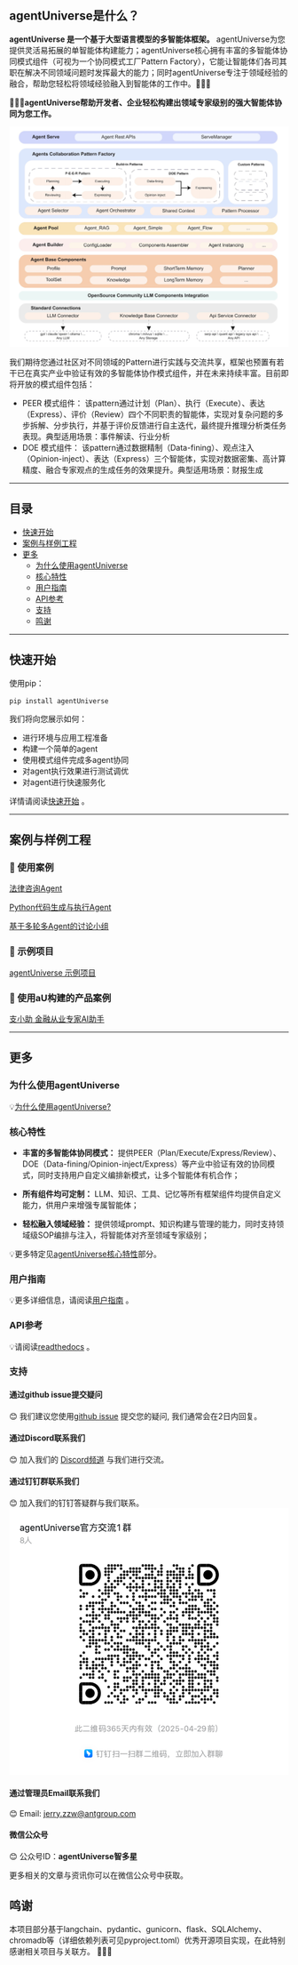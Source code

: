 ## agentUniverse是什么？

**agentUniverse 是一个基于大型语言模型的多智能体框架。** agentUniverse为您提供灵活易拓展的单智能体构建能力；agentUniverse核心拥有丰富的多智能体协同模式组件（可视为一个协同模式工厂Pattern Factory），它能让智能体们各司其职在解决不同领域问题时发挥最大的能力；同时agentUniverse专注于领域经验的融合，帮助您轻松将领域经验融入到智能体的工作中。🎉🎉🎉

**🌈🌈🌈agentUniverse帮助开发者、企业轻松构建出领域专家级别的强大智能体协同为您工作。**

![](../_picture/agent_universe_framework_resize.jpg)

我们期待您通过社区对不同领域的Pattern进行实践与交流共享，框架也预置有若干已在真实产业中验证有效的多智能体协作模式组件，并在未来持续丰富。目前即将开放的模式组件包括：
* PEER 模式组件： 该pattern通过计划（Plan）、执行（Execute）、表达（Express）、评价（Review）四个不同职责的智能体，实现对复杂问题的多步拆解、分步执行，并基于评价反馈进行自主迭代，最终提升推理分析类任务表现。典型适用场景：事件解读、行业分析
* DOE 模式组件： 该pattern通过数据精制（Data-fining）、观点注入（Opinion-inject）、表达（Express）三个智能体，实现对数据密集、高计算精度、融合专家观点的生成任务的效果提升。典型适用场景：财报生成
****************************************
## 目录
* [快速开始](#快速开始)
* [案例与样例工程](#案例与样例工程)
* [更多](#更多)
  * [为什么使用agentUniverse](#为什么使用agentUniverse)
  * [核心特性](#核心特性)
  * [用户指南](#用户指南)
  * [API参考](#API参考)
  * [支持](#支持)
  * [鸣谢](#鸣谢)
****************************************
## 快速开始
使用pip：
```shell
pip install agentUniverse
```

我们将向您展示如何：
* 进行环境与应用工程准备
* 构建一个简单的agent
* 使用模式组件完成多agent协同
* 对agent执行效果进行测试调优
* 对agent进行快速服务化

详情请阅读[快速开始](1_3_%E5%BF%AB%E9%80%9F%E5%BC%80%E5%A7%8B.md) 。
****************************************
## 案例与样例工程
### 🌟 使用案例
[法律咨询Agent](7_1_1_法律咨询案例.md)

[Python代码生成与执行Agent](7_1_1_Python自动执行案例.md)

[基于多轮多Agent的讨论小组](6_2_1_讨论组.md)

### 🌟 示例项目
[agentUniverse 示例项目](../../../sample_standard_app)

### 🌟 使用aU构建的产品案例
[支小助 金融从业专家AI助手](https://zhu.alipay.com/)
****************************************
## 更多
### 为什么使用agentUniverse
💡[为什么使用agentUniverse?](1_为什么选择agentUniverse.md)

### 核心特性

* **丰富的多智能体协同模式：** 提供PEER（Plan/Execute/Express/Review）、DOE（Data-fining/Opinion-inject/Express）等产业中验证有效的协同模式，同时支持用户自定义编排新模式，让多个智能体有机合作；

* **所有组件均可定制：** LLM、知识、工具、记忆等所有框架组件均提供自定义能力，供用户来增强专属智能体；

* **轻松融入领域经验：** 提供领域prompt、知识构建与管理的能力，同时支持领域级SOP编排与注入，将智能体对齐至领域专家级别；

💡更多特定见[agentUniverse核心特性](1_核心特性.md)部分。

### 用户指南
💡更多详细信息，请阅读[用户指南](0_%E7%9B%AE%E5%BD%95.md) 。

### API参考
💡请阅读[readthedocs](https://agentuniverse.readthedocs.io/en/latest/) 。

### 支持
#### 通过github issue提交疑问
😊 我们建议您使用[github issue](https://github.com/alipay/agentUniverse/issues) 提交您的疑问, 我们通常会在2日内回复。

#### 通过Discord联系我们
😊 加入我们的 [Discord频道](https://discord.gg/VfhEvJzQ) 与我们进行交流。

#### 通过钉钉群联系我们
😊 加入我们的钉钉答疑群与我们联系。
![](../_picture/dingtalk_util20250429.png)

#### 通过管理员Email联系我们
😊 Email: [jerry.zzw@antgroup.com](mailto:jerry.zzw@antgroup.com)

#### 微信公众号

😊 公众号ID：**agentUniverse智多星**

更多相关的文章与资讯你可以在微信公众号中获取。

## 鸣谢
本项目部分基于langchain、pydantic、gunicorn、flask、SQLAlchemy、chromadb等（详细依赖列表可见pyproject.toml）优秀开源项目实现，在此特别感谢相关项目与关联方。 🙏🙏🙏